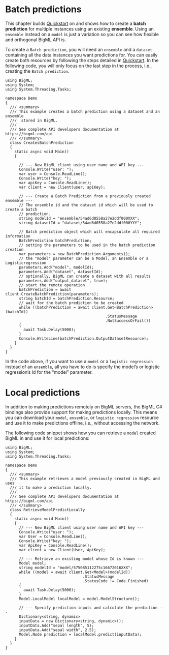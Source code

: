 Batch predictions
=================

This chapter builds [Quickstart](./intro.md) on and shows how to create a **batch prediction** for multiple instances using an existing **ensemble**. Using an `ensemble` instead on a `model` is just a variation so you can see how flexible and orthogonal BigML API is.

To create a `Batch prediction`, you will need an `ensemble` and a `dataset` containing all the data instances you want predictions for. You can easily create both resources by following the steps detailed in [Quickstart](./intro.md). In the following code, you will only focus on the last step in the process, i.e., creating the `Batch prediction`.

``` {.csharp}
using BigML;
using System;
using System.Threading.Tasks;

namespace Demo
{
  /// <summary>
  /// This example creates a batch prediction using a dataset and an ensemble
  ///  stored in BigML.
  ///
  /// See complete API developers documentation at https://bigml.com/api
  /// </summary>
  class CreatesBatchPrediction
  {
    static async void Main()
    {

      // --- New BigML client using user name and API key ---
      Console.Write("user: ");
      var user = Console.ReadLine();
      Console.Write("key: ");
      var apiKey = Console.ReadLine();
      var client = new Client(user, apiKey);

      // --- Create a Batch Prediction from a previously created ensemble ---
      // The ensemble id and the dataset id which will be used to create a batch
      // prediction.
      string modelId = "ensemble/54ad6d0558a27e2ddf000XXX";
      string datasetId = "dataset/54ad6d0558a27e2ddf000YYY";

      // Batch prediction object which will encapsulate all required information
      BatchPrediction batchPrediction;
      // setting the parameters to be used in the batch prediction creation
      var parameters = new BatchPrediction.Arguments();
      // the "model" parameter can be a Model, an Ensemble or a Logisticregression
      parameters.Add("model", modelId);
      parameters.Add("dataset", datasetId);
      // optionally, BigML can create a dataset with all results
      parameters.Add("output_dataset", true);
      // start the remote operation
      batchPrediction = await client.CreateBatchPrediction(parameters);
      string batchId = batchPrediction.Resource;
      // wait for the batch prediction to be created
      while ((batchPrediction = await client.Get<BatchPrediction>(batchId))
                                            .StatusMessage
                                            .NotSuccessOrFail())
      {
        await Task.Delay(5000);
      }
      Console.WriteLine(batchPrediction.OutputDatasetResource);
    }
  }
}
```

In the code above, if you want to use a `model` or a `logistic regression` instead of an `ensemble`, all you have to do is specify the model’s or logistic regression’s Id for the “model” parameter.

Local predictions
=================
In addition to making predictions remotely on BigML servers, the BigML C# bindings also provide support for making predictions locally. This means you can download your `model`, `ensemble`, or `logistic regression` resource and use it to make predictions offline, i.e., without accessing the network.

The following code snippet shows how you can retrieve a `model` created BigML in and use it for local predictions:

``` {.csharp}
using BigML;
using System;
using System.Threading.Tasks;

namespace Demo
{
  /// <summary>
  /// This example retrieves a model previously created in BigML and uses
  /// it to make a prediction locally.
  ///
  /// See complete API developers documentation at https://bigml.com/api
  /// </summary>
  class RetrieveModelPredictLocally
  {
    static async void Main()
    {
      // --- New BigML client using user name and API key ---
      Console.Write("user: ");
      var User = Console.ReadLine();
      Console.Write("key: ");
      var ApiKey = Console.ReadLine();
      var client = new Client(User, ApiKey);

      // --- Retrieve an existing model whose Id is known ---
      Model model;
      string modelId = "model/575085112275c16672016XXX";
      while ((model = await client.Get<Model>(modelId))
                                  .StatusMessage
                                  .StatusCode != Code.Finished)
      {
        await Task.Delay(5000);
      }
      Model.LocalModel localModel = model.ModelStructure();

      // --- Specify prediction inputs and calculate the prediction ---
      Dictionary<string, dynamic>
      inputData = new Dictionary<string, dynamic>();
      inputData.Add("sepal length", 5);
      inputData.Add("sepal width", 2.5);
      Model.Node prediction = localModel.predict(inputData);
    }
  }
}
```
